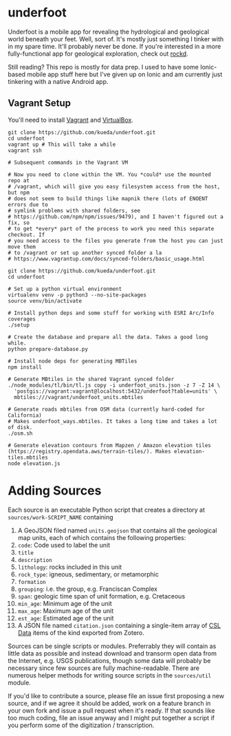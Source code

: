 # underfoot
Underfoot is a mobile app for revealing the hydrological and geological world beneath your feet. Well, sort of. It's mostly just something I tinker with in my spare time. It'll probably never be done. If you're interested in a more fully-functional app for geological exploration, check out [rockd](https://rockd.org).

Still reading? This repo is mostly for data prep. I used to have some Ionic-based mobile app stuff here but I've given up on Ionic and am currently just tinkering with a native Android app.

## Vagrant Setup
You'll need to install [Vagrant](https://www.vagrantup.com/) and [VirtualBox](https://www.virtualbox.org/).
```
git clone https://github.com/kueda/underfoot.git
cd underfoot
vagrant up # This will take a while
vagrant ssh

# Subsequent commands in the Vagrant VM

# Now you need to clone within the VM. You *could* use the mounted repo at
# /vagrant, which will give you easy filesystem access from the host, but npm
# does not seem to build things like mapnik there (lots of ENOENT errors due to
# symlink problems with shared folders, see
# https://github.com/npm/npm/issues/9479), and I haven't figured out a fix, so
# to get *every* part of the process to work you need this separate checkout. If
# you need access to the files you generate from the host you can just move them
# to /vagrant or set up another synced folder a la
# https://www.vagrantup.com/docs/synced-folders/basic_usage.html

git clone https://github.com/kueda/underfoot.git
cd underfoot

# Set up a python virtual environment
virtualenv venv -p python3 --no-site-packages
source venv/bin/activate

# Install python deps and some stuff for working with ESRI Arc/Info coverages
./setup

# Create the database and prepare all the data. Takes a good long while.
python prepare-database.py

# Install node deps for generating MBTiles
npm install

# Generate MBtiles in the shared Vagrant synced folder
./node_modules/tl/bin/tl.js copy -i underfoot_units.json -z 7 -Z 14 \
  'postgis://vagrant:vagrant@localhost:5432/underfoot?table=units' \
  mbtiles:///vagrant/underfoot_units.mbtiles

# Generate roads mbtiles from OSM data (currently hard-coded for California)
# Makes underfoot_ways.mbtiles. It takes a long time and takes a lot of disk.
./osm.sh

# Generate elevation contours from Mapzen / Amazon elevation tiles
(https://registry.opendata.aws/terrain-tiles/). Makes elevation-tiles.mbtiles
node elevation.js
```

# Adding Sources

Each source is an executable Python script that creates a directory at `sources/work-SCRIPT_NAME` containing

1. A GeoJSON filed named `units.geojson` that contains all the geological map units, each of which contains the following properties:
  1. `code`: Code used to label the unit
  1. `title`
  1. `description`
  1. `lithology`: rocks included in this unit
  1. `rock_type`: igneous, sedimentary, or metamorphic
  1. `formation`
  1. `grouping`: i.e. the group, e.g. Franciscan Complex 
  1. `span`: geologic time span of unit formation, e.g. Cretaceous
  1. `min_age`: Minimum age of the unit
  1. `max_age`: Maximum age of the unit
  1. `est_age`: Estimated age of the unit
1. A JSON file named `citation.json` containing a single-item array of [CSL Data](https://github.com/citation-style-language/schema/blob/master/csl-data.json) items of the kind exported from Zotero.

Sources can be single scripts or modules. Preferrably they will contain as little data as possible and instead download and transorm open data from the Internet, e.g. USGS publications, though some data will probably be necessary since few sources are fully machine-readable. There are numerous helper methods for writing source scripts in the `sources/util` module.

If you'd like to contribute a source, please file an issue first proposing a new source, and if we agree it should be added, work on a feature branch in your own fork and issue a pull request when it's ready. If that sounds like too much coding, file an issue anyway and I might put together a script if you perform some of the digitization / transcription.
